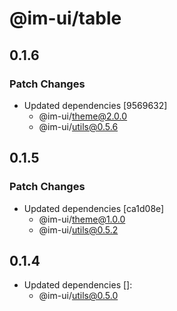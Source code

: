 # @im-ui/table

## 0.1.6

### Patch Changes

- Updated dependencies [9569632]
  - @im-ui/theme@2.0.0
  - @im-ui/utils@0.5.6

## 0.1.5

### Patch Changes

- Updated dependencies [ca1d08e]
  - @im-ui/theme@1.0.0
  - @im-ui/utils@0.5.2

## 0.1.4

- Updated dependencies []:
  - @im-ui/utils@0.5.0
